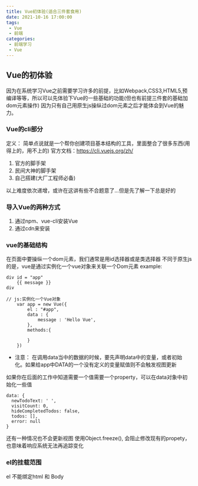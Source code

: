```yaml
---
title: Vue初体验(适合三件套食用)
date: 2021-10-16 17:00:00
tags:
 - Vue
 - 前端
categories:
 - 前端学习
 - Vue
---
```

## Vue的初体验

因为在系统学习Vue之前需要学习许多的前提，比如Webpack,CSS3,HTML5,预编译等等，所以可以先体验下Vue的一些基础的功能(但也有前提三件套的基础加dom元素操作)
因为只有自己用原生js操纵过dom元素之后才能体会到Vue的魅力。

### Vue的cli部分

定义： 简单点说就是一个帮你创建项目基本结构的工具，里面整合了很多东西(用得上的，用不上的)
官方文档：https://cli.vuejs.org/zh/

1. 官方的脚手架
2. 民间大神的脚手架
3. 自己搭建(大厂工程师必备)

以上难度依次递增，或许在这讲有些不合题意了...但是先了解一下总是好的

### 导入Vue的两种方式
1. 通过npm、vue-cli安装Vue
2. 通过cdn来安装
    <script src="https://cdn.jsdelivr.net/npm/vue@2/dist/vue.js"></script>

### vue的基础结构

在页面中要操纵一个dom元素，我们通常是用id选择器或是类选择器
不同于原生js的是，vue是通过实例化一个vue对象来关联一个Dom元素
example:
```
div id = "app"
    {{ message }}
div

// js:实例化一个Vue对象
    var app = new Vue({
        el : "#app",
        data : {
            message : 'Hello Vue',
        },
        methods:{

        }
    })
```
- 注意：
在调用data当中的数据的时候，要先声明data中的变量，或者初始化。如果给app中DATA的一个没有定义的变量赋值则不会触发视图更新

如果你在后面的工作中知道需要一个值需要一个property，可以在data对象中初始化一些值
```
data: {
  newTodoText: ' ',
  visitCount: 0,
  hideCompletedTodos: false,
  todos: [],
  error: null
}
```
还有一种情况也不会更新视图
使用Object.freeze(), 会阻止修改现有的propety，也意味着响应系统无法再追踪变化

### el的挂载范围

el 不能绑定html 和 Body
